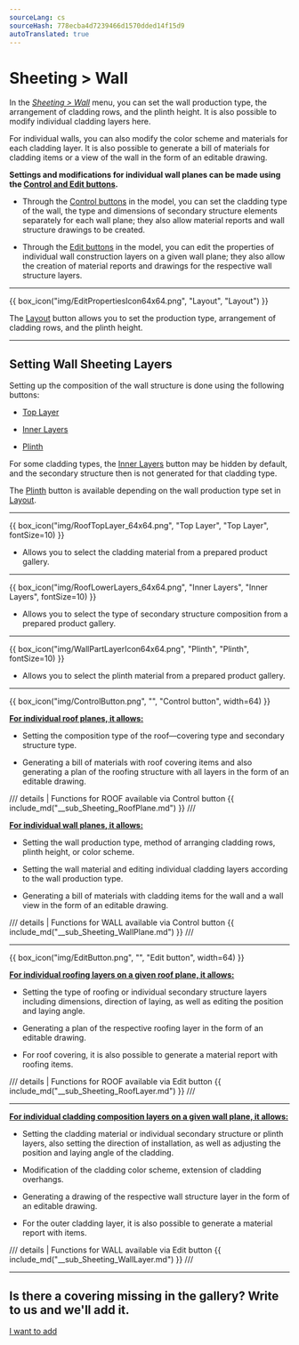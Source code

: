 ```yaml
---
sourceLang: cs
sourceHash: 778ecba4d7239466d1570dded14f15d9
autoTranslated: true
---
```


# Sheeting &gt; Wall

<p>In the <u><i>Sheeting > Wall</i></u> menu, you can set the wall production type, the arrangement of cladding rows, and the plinth height. It is also possible to modify individual cladding layers here.</p>

<p>For individual walls, you can also modify the color scheme and materials for each cladding layer. It is also possible to generate a bill of materials for cladding items or a view of the wall in the form of an editable drawing.</p>

<p><b>Settings and modifications for individual wall planes can be made using the <u>Control and Edit buttons</u>.</b></p>

<ul>
  <li><p>Through the <u>Control buttons</u> in the model, you can set the cladding type of the wall, the type and dimensions of secondary structure elements separately for each wall plane; they also allow material reports and wall structure drawings to be created.</p></li>
  <li><p>Through the <u>Edit buttons</u> in the model, you can edit the properties of individual wall construction layers on a given wall plane; they also allow the creation of material reports and drawings for the respective wall structure layers.</p></li>
</ul>

<hr class="main">

{{ box_icon("img/EditPropertiesIcon64x64.png", "Layout", "Layout") }}

<p>The <u>Layout</u> button allows you to set the production type, arrangement of cladding rows, and the plinth height.</p>

<hr class="main">

<h2>Setting Wall Sheeting Layers</h2>

<p>Setting up the composition of the wall structure is done using the following buttons:</p>

<ul>
  <li><p><u>Top Layer</u></p></li>
  <li><p><u>Inner Layers</u></p></li>
  <li><p><u>Plinth</u></p></li>
</ul>

<p>
For some cladding types, the <u>Inner Layers</u> button may be hidden by default, and the secondary structure then is not generated for that cladding type.
</p>

<p>The <u>Plinth</u> button is available depending on the wall production type set in <u>Layout</u>.

<hr>

{{ box_icon("img/RoofTopLayer_64x64.png", "Top Layer", "Top Layer", fontSize=10) }}
<ul>
  <li><p>Allows you to select the cladding material from a prepared product gallery.</p></li>
</ul>

<hr>

{{ box_icon("img/RoofLowerLayers_64x64.png", "Inner Layers", "Inner Layers", fontSize=10) }}
<ul>
  <li><p>Allows you to select the type of secondary structure composition from a prepared product gallery.</p></li>
</ul>

<hr>

{{ box_icon("img/WallPartLayerIcon64x64.png", "Plinth", "Plinth", fontSize=10) }}
<ul>
  <li><p>Allows you to select the plinth material from a prepared product gallery.</p></li>
</ul>

<hr class="main">

{{ box_icon("img/ControlButton.png", "", "Control button", width=64) }}

<p><b><u>For individual roof planes, it allows:</u></b></p>
<ul>
  <li><p>Setting the composition type of the roof—covering type and secondary structure type.</p></li>
  <li><p>Generating a bill of materials with roof covering items and also generating a plan of the roofing structure with all layers in the form of an editable drawing.</p></li>
</ul>

/// details | Functions for ROOF available via Control button
{{ include_md("__sub_Sheeting_RoofPlane.md") }}
///

<p><b><u>For individual wall planes, it allows:</u></b></p>
<ul>
<li><p>Setting the wall production type, method of arranging cladding rows, plinth height, or color scheme.</p></li>
<li><p>Setting the wall material and editing individual cladding layers according to the wall production type.</p></li>
<li><p>Generating a bill of materials with cladding items for the wall and a wall view in the form of an editable drawing.</p></li>
</ul>

/// details | Functions for WALL available via Control button
{{ include_md("__sub_Sheeting_WallPlane.md") }}
///

<hr class="main">

{{ box_icon("img/EditButton.png", "", "Edit button", width=64) }}

<p><b><u>For individual roofing layers on a given roof plane, it allows:</u></b></p>
<ul>
  <li><p>Setting the type of roofing or individual secondary structure layers including dimensions, direction of laying, as well as editing the position and laying angle.</p></li>
  <li><p>Generating a plan of the respective roofing layer in the form of an editable drawing.</p></li>
  <li><p>For roof covering, it is also possible to generate a material report with roofing items.</p></li>
</ul>

/// details | Functions for ROOF available via Edit button
{{ include_md("__sub_Sheeting_RoofLayer.md") }}
///

<hr class="main">

<p><b><u>For individual cladding composition layers on a given wall plane, it allows:</u></b></p>
<ul>
<li><p>Setting the cladding material or individual secondary structure or plinth layers, also setting the direction of installation, as well as adjusting the position and laying angle of the cladding.</p></li>
<li><p>Modification of the cladding color scheme, extension of cladding overhangs.</p></li>
<li><p>Generating a drawing of the respective wall structure layer in the form of an editable drawing.</p></li>
<li><p>For the outer cladding layer, it is also possible to generate a material report with items.</p></li>
</ul>

/// details | Functions for WALL available via Edit button
{{ include_md("__sub_Sheeting_WallLayer.md") }}
///

<hr class="main">

<h2>Is there a covering missing in the gallery? Write to us and we'll add it.</h2>
<a href="mailto:jiri.podval@histruct.com?subject=Question for HiStruct Building Configurator" class="btn">
  I want to add
</a>

<!-- product: HiStruct Building Configurator -->